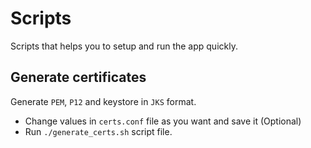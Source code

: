 # Scripts

Scripts that helps you to setup and run the app quickly.

## Generate certificates

Generate `PEM`, `P12` and keystore in `JKS` format.

* Change values in `certs.conf` file as you want and save it (Optional)
* Run `./generate_certs.sh` script file.
